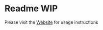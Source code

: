 # Readme WIP

Please visit the [Website](https://vrchat.nishawolfe.com/prefabs/videoplayer) for usage instructions
